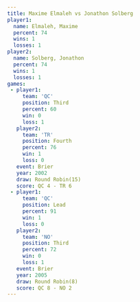 ```yaml
---
title: Maxime Elmaleh vs Jonathon Solberg
player1:                 
  name: Elmaleh, Maxime  
  percent: 74            
  wins: 1                
  losses: 1              
player2:                 
  name: Solberg, Jonathon
  percent: 74            
  wins: 1                
  losses: 1              
games:
 - player1:         
     team: 'QC'     
     position: Third
     percent: 60    
     win: 0         
     loss: 1        
   player2:          
     team: 'TR'      
     position: Fourth
     percent: 76     
     win: 1          
     loss: 0         
   event: Brier         
   year: 2002           
   draw: Round Robin(15)
   score: QC 4 - TR 6   
 - player1:        
     team: 'QC'    
     position: Lead
     percent: 91   
     win: 1        
     loss: 0       
   player2:         
     team: 'NO'     
     position: Third
     percent: 72    
     win: 0         
     loss: 1        
   event: Brier        
   year: 2005          
   draw: Round Robin(8)
   score: QC 8 - NO 2  
---
```

